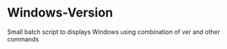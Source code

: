 # Windows-Version
Small batch script to displays Windows using combination of ver and other commands
